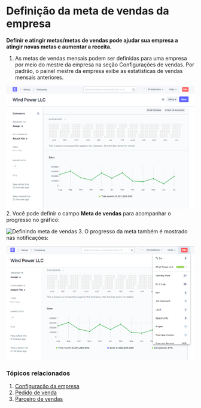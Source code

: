 # Definição da meta de vendas da empresa


**Definir e atingir metas/metas de vendas pode ajudar sua empresa a atingir novas metas e aumentar a receita.**


1. As metas de vendas mensais podem ser definidas para uma empresa por meio do mestre da empresa na seção Configurações de vendas. Por padrão, o painel mestre da empresa exibe as estatísticas de vendas mensais anteriores.


![Gráfico de vendas](/files/sales_history_graph.png)
2. Você pode definir o campo **Meta de vendas** para acompanhar o progresso no gráfico:


![Definindo meta de vendas](/files/setting_sales_goal.gif)
3. O progresso da meta também é mostrado nas notificações:


![Notificação de vendas](/files/sales_goal_notification.png)


### Tópicos relacionados


1. [Configuração da empresa](/docs/pt/setting-up/company-setup)
2. [Pedido de venda](/docs/pt/selling/sales-order)
3. [Parceiro de vendas](/docs/pt/selling/sales-partner)
